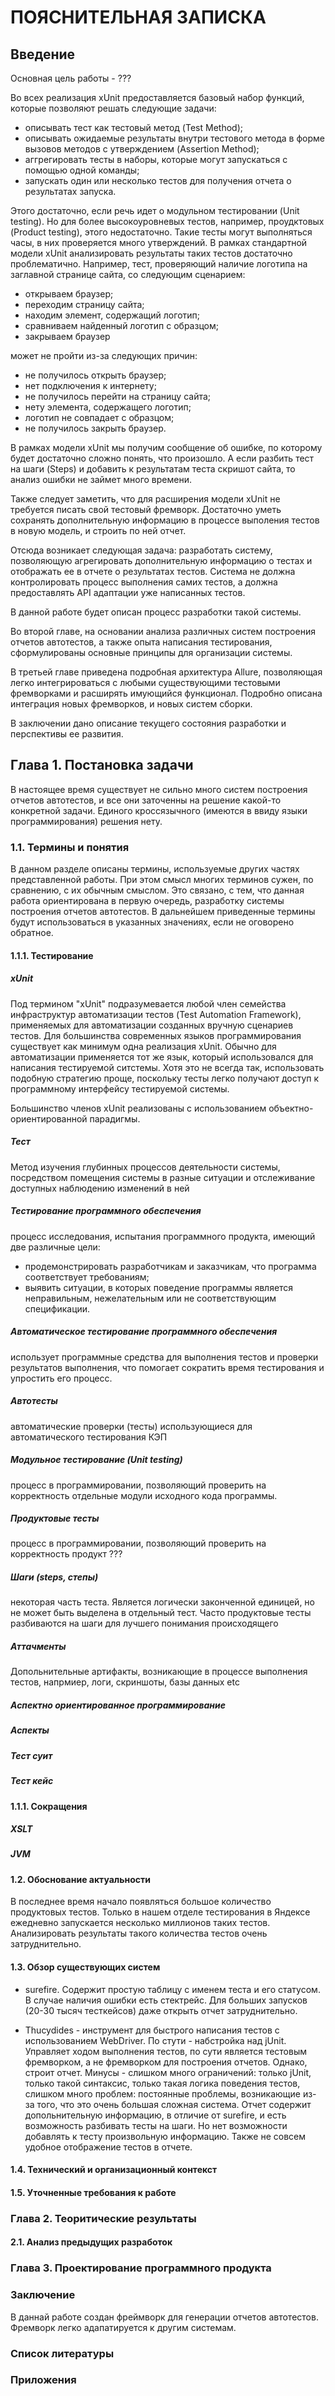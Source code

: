 # ПОЯСНИТЕЛЬНАЯ ЗАПИСКА

## Введение

Основная цель работы - ???

Во всех реализация xUnit предоставляется базовый набор функций, которые позволяют решать следующие задачи:

* описывать тест как тестовый метод (Test Method);
* описывать ожидаемые результаты внутри тестового метода в форме вызовов методов с утверждением (Assertion Method);
* аггрегировать тесты в наборы, которые могут запускаться с помощью одной команды;
* запускать один или несколько тестов для получения отчета о результатах запуска.

Этого достаточно, если речь идет о модульном тестировании (Unit testing). Но для более высокоуровневых тестов, например, проудктовых (Product testing), этого недостаточно. Такие тесты могут выполняться часы, в них проверяется много утверждений. В рамках стандартной модели xUnit анализировать результаты таких тестов достаточно проблематично. Например, тест, проверяющий наличие логотипа на заглавной странице сайта, со следующим сценарием:

* открываем браузер;
* переходим страницу сайта;
* находим элемент, содержащий логотип;
* сравниваем найденный логотип с образцом;
* закрываем браузер

может не пройти из-за следующих причин:

* не получилось открыть браузер;
* нет подключения к интернету;
* не получилось перейти на страницу сайта;
* нету элемента, содержащего логотип;
* логотип не совпадает с образцом;
* не получилось закрыть браузер.

В рамках модели xUnit мы получим сообщение об ошибке, по которому будет достаточно сложно понять, что произошло. 
А если разбить тест на шаги (Steps) и добавить к результатам теста скришот сайта, то анализ ошибки не займет много времени.

Также следует заметить, что для расширения модели xUnit не требуется писать свой тестовый фремворк. Достаточно уметь сохранять дополнительную информацию в процессе выполения тестов в новую модель, и строить по ней отчет. 

Отсюда возникает следующая задача: разработать систему, позволяющую агрегировать дополнительную информацию о тестах и отображать ее в отчете о результатах тестов. Система не должна контролировать процесс выполнения самих тестов, а должна предоставлять API адаптации уже написанных тестов.

В данной работе будет описан процесс разработки такой системы. 

Во второй главе, на основании анализа различных систем построения отчетов автотестов, а также опыта написания тестирования, сформулированы основные принципы для организации системы. 

В третьей главе приведена подробная архитектура Allure, позволяющая легко интегрироваться с любыми существующими
тестовыми фремворками и расширять имующийся функционал. Подробно описана интеграция новых фремворков, и новых систем сборки.

В заключении дано описание текущего состояния разработки и перспективы
ее развития.

## Глава 1. Постановка задачи

В настоящее время существует не сильно много систем построения отчетов автотестов, и все они заточенны на решение какой-то конкретной задачи. Единого кроссязычного (имеются в ввиду языки программирования) решения нету.

### 1.1. Термины и понятия

В данном разделе описаны термины, используемые других частях представленной работы. При этом смысл многих 
терминов сужен, по сравнению, с их обычным смыслом. Это связано, с тем, что данная работа ориентирована в
первую очередь, разработку системы построения отчетов автотестов. В дальнейшем приведенные термины будут использоваться в указанных значениях, если не оговорено обратное.

#### 1.1.1. Тестирование

##### xUnit 
Под термином "xUnit" подразумевается любой член семейства инфраструктур автоматизации тестов (Test Automation Framework), применяемых для автоматизации созданных вручную сценариев тестов. Для большинства современных языков программирования существует как минимум одна реализация xUnit. Обычно для автоматизации применяется тот же язык, который использовался для написания тестируемой ситстемы. Хотя это не всегда так, использовать подобную стратегию проще, поскольку тесты легко получают доступ к программному интерфейсу тестируемой системы.

Большинство членов xUnit реализованы с использованием объектно-ориентированной парадигмы.

##### Тест 

Метод изучения глубинных процессов деятельности системы, посредством помещения системы в разные ситуации и отслеживание доступных наблюдению изменений в ней

##### Тестирование программного обеспечения

процесс исследования, испытания программного продукта, имеющий две различные цели:

* продемонстрировать разработчикам и заказчикам, что программа соответствует требованиям;
* выявить ситуации, в которых поведение программы является неправильным, нежелательным или не соответствующим спецификации.

##### Автоматическое тестирование программного обеспечения

использует программные средства для выполнения тестов и проверки результатов выполнения, что помогает сократить время тестирования и упростить его процесс.

##### Автотесты

автоматические проверки (тесты) использующиеся для автоматического тестирования КЭП

##### Модульное тестирование (Unit testing)

процесс в программировании, позволяющий проверить на корректность отдельные модули исходного кода программы.

##### Продуктовые тесты

процесс в программировании, позволяющий проверить на корректность продукт ???

##### Шаги (steps, степы)

некоторая часть теста. Является логически законченной единицей, но не может быть выделена в отдельный тест. Часто продуктовые тесты разбиваются на шаги для лучшего понимания происходящего

##### Аттачменты

Допольнительные артифакты, возникающие в процессе выполнения тестов, напрмиер, логи, скриншоты, базы данных etc

##### Аспектно ориентированное программирование

##### Аспекты

##### Тест суит

##### Тест кейс

#### 1.1.1. Сокращения

##### XSLT

##### JVM

#### 1.2. Обоснование актуальности

В последнее время начало появляться большое количество продуктовых тестов. Только в нашем отделе тестирования в Яндексе ежедневно запускается несколько миллионов таких тестов. Анализировать результаты такого количества тестов очень затруднительно. 

#### 1.3. Обзор существующих систем

* surefire. Содержит простую таблицу с именем теста и его статусом. В случае наличия ошибки есть стектрейс. Для больших запусков (20-30 тысяч тесткейсов) даже открыть отчет затруднительно.

* Thucydides - инструмент для быстрого написания тестов с использованием WebDriver. По стути - набстройка над jUnit. Управляет ходом выполнения тестов, по сути является тестовым фремворком, а не фремворком для построения отчетов. Однако, строит отчет. Минусы - слишком много ограничений: только jUnit, только такой синтаксис, только такая логика поведения тестов, слишком много проблем: постоянные проблемы, возникающие из-за того, что это очень большая сложная система. Отчет содержит допольнительную информацию, в отличие от surefire, и есть возможность разбивать тесты на шаги. Но нет возможности добавлять к тесту произвольную информацию. Также не совсем удобное отображение тестов в отчете.

#### 1.4. Технический и организационный контекст

#### 1.5. Уточненные требования к работе

### Глава 2. Теоритические результаты

#### 2.1. Анализ предыдущих разработок

### Глава 3. Проектирование программного продукта

### Заключение

В даннай работе создан фреймворк для генерации отчетов автотестов. Фремворк легко адапатируется к другим системам.

### Список литературы

### Приложения
